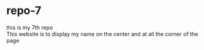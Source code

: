 # repo-7
this is my 7th repo
<br>
This website is to display my name on the center and at all the corner of the page 
